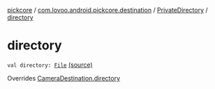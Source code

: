 [pickcore](../../index.md) / [com.lovoo.android.pickcore.destination](../index.md) / [PrivateDirectory](index.md) / [directory](./directory.md)

# directory

`val directory: `[`File`](https://docs.oracle.com/javase/8/docs/api/java/io/File.html) [(source)](https://github.com/lovoo/android-pickpic/blob/master/pickcore/pickcore/src/main/kotlin/com/lovoo/android/pickcore/destination/PrivateDirectory.kt#L32)

Overrides [CameraDestination.directory](../../com.lovoo.android.pickcore.contract/-camera-destination/directory.md)

